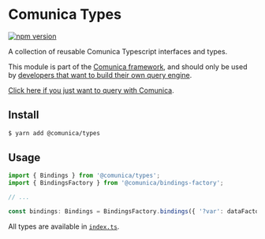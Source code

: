 # Comunica Types

[![npm version](https://badge.fury.io/js/%40comunica%2Ftypes.svg)](https://www.npmjs.com/package/@comunica/types)

A collection of reusable Comunica Typescript interfaces and types.

This module is part of the [Comunica framework](https://github.com/comunica/comunica),
and should only be used by [developers that want to build their own query engine](https://comunica.dev/docs/modify/).

[Click here if you just want to query with Comunica](https://comunica.dev/docs/query/).

## Install

```bash
$ yarn add @comunica/types
```

## Usage

```typescript
import { Bindings } from '@comunica/types';
import { BindingsFactory } from '@comunica/bindings-factory';

// ...

const bindings: Bindings = BindingsFactory.bindings({ '?var': dataFactory.literal('abc') });
```

All types are available in [`index.ts`](https://github.com/comunica/comunica/blob/master/packages/context-entries/index.ts).
